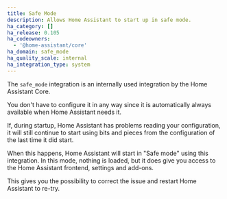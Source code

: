 ```yaml
---
title: Safe Mode
description: Allows Home Assistant to start up in safe mode.
ha_category: []
ha_release: 0.105
ha_codeowners:
  - '@home-assistant/core'
ha_domain: safe_mode
ha_quality_scale: internal
ha_integration_type: system
---
```


The `safe_mode` integration is an internally used integration by the
Home Assistant Core.

You don't have to configure it in any way since it is automatically always
available when Home Assistant needs it.

If, during startup, Home Assistant has problems reading your configuration,
it will still continue to start using bits and pieces from the configuration
of the last time it did start.

When this happens, Home Assistant will start in "Safe mode" using this
integration. In this mode, nothing is loaded, but it does give you access to
the Home Assistant frontend, settings and add-ons.

This gives you the possibility to correct the issue and restart Home Assistant
to re-try.

